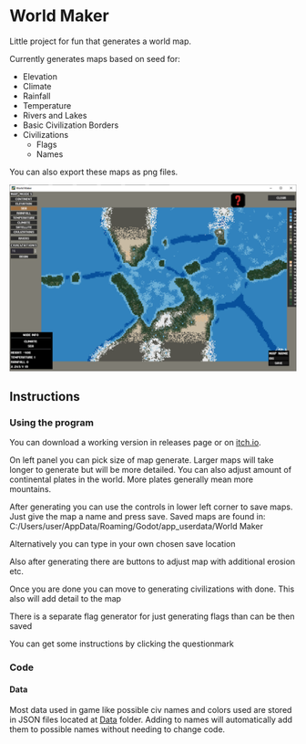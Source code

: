 # World Maker
Little project for fun that generates a world map.

Currently generates maps based on seed for:
* Elevation
* Climate
* Rainfall
* Temperature
* Rivers and Lakes
* Basic Civilization Borders
* Civilizations
    * Flags
    * Names

You can also export these maps as png files.

![Screenshot](/Screenshots/screen.PNG?raw=true "Screenshot")

## Instructions

### Using the program
You can download a working version in releases page or on [itch.io](https://substandardshrimp.itch.io/world-maker).

On left panel you can pick size of map generate. Larger maps will take longer to generate but will be more detailed. You can also adjust amount of continental plates in the world. More plates generally mean more mountains. 

After generating you can use the controls in lower left corner to save maps. Just give the map a name and press save. Saved maps are found in: C:/Users/user/AppData/Roaming/Godot/app_userdata/World Maker

Alternatively you can type in your own chosen save location

Also after generating there are buttons to adjust map with additional erosion etc.

Once you are done you can move to generating civilizations with done. This also will add detail to the map

There is a separate flag generator for just generating flags than can be then saved

You can get some instructions by clicking the questionmark

### Code

#### Data
Most data used in game like possible civ names and colors used are stored in JSON files located at [Data](Data/) folder. Adding to names will automatically add them to possible names without needing to change code.